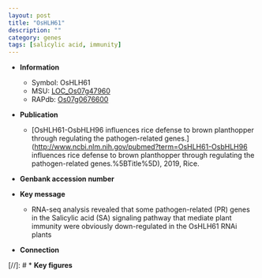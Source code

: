 ```yaml
---
layout: post
title: "OsHLH61"
description: ""
category: genes
tags: [salicylic acid, immunity]
---
```


* **Information**  
    + Symbol: OsHLH61  
    + MSU: [LOC_Os07g47960](http://rice.uga.edu/cgi-bin/ORF_infopage.cgi?orf=LOC_Os07g47960)  
    + RAPdb: [Os07g0676600](https://rapdb.dna.affrc.go.jp/locus/?name=Os07g0676600)  

* **Publication**  
    + [OsHLH61-OsbHLH96 influences rice defense to brown planthopper through regulating the pathogen-related genes.](http://www.ncbi.nlm.nih.gov/pubmed?term=OsHLH61-OsbHLH96 influences rice defense to brown planthopper through regulating the pathogen-related genes.%5BTitle%5D), 2019, Rice.

* **Genbank accession number**  

* **Key message**  
    + RNA-seq analysis revealed that some pathogen-related (PR) genes in the Salicylic acid (SA) signaling pathway that mediate plant immunity were obviously down-regulated in the OsHLH61 RNAi plants

* **Connection**  

[//]: # * **Key figures**  



